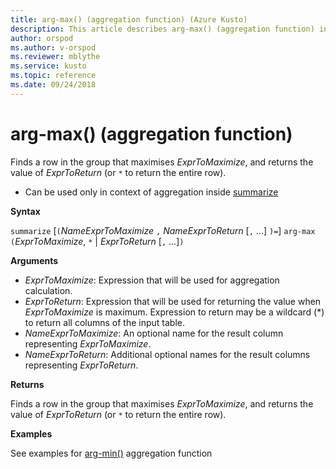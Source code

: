 ```yaml
---
title: arg-max() (aggregation function) (Azure Kusto)
description: This article describes arg-max() (aggregation function) in Azure Kusto.
author: orspod
ms.author: v-orspod
ms.reviewer: mblythe
ms.service: kusto
ms.topic: reference
ms.date: 09/24/2018
---
```

# arg-max() (aggregation function)

Finds a row in the group that maximises *ExprToMaximize*, and returns the value of *ExprToReturn* (or `*` to return the entire row).

* Can be used only in context of aggregation inside [summarize](summarizeoperator.md)

**Syntax**

`summarize` [`(`*NameExprToMaximize* `,` *NameExprToReturn* [`,` ...] `)=`] `arg-max` `(`*ExprToMaximize*, `*` | *ExprToReturn*  [`,` ...]`)`

**Arguments**

* *ExprToMaximize*: Expression that will be used for aggregation calculation. 
* *ExprToReturn*: Expression that will be used for returning the value when *ExprToMaximize* is
  maximum. Expression to return may be a wildcard (*) to return all columns of the input table.
* *NameExprToMaximize*: An optional name for the result column representing *ExprToMaximize*.
* *NameExprToReturn*: Additional optional names for the result columns representing *ExprToReturn*.

**Returns**

Finds a row in the group that maximises *ExprToMaximize*, and 
returns the value of *ExprToReturn* (or `*` to return the entire row).

**Examples**

See examples for [arg-min()](arg-min-aggfunction.md) aggregation function
